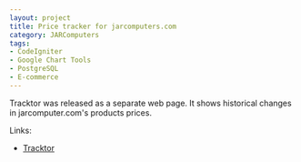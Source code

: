 ```yaml
---
layout: project
title: Price tracker for jarcomputers.com
category: JARComputers
tags:
- CodeIgniter
- Google Chart Tools
- PostgreSQL
- E-commerce
---
```


Tracktor was released as a separate web page. It shows historical changes in jarcomputer.com's products prices.

Links:

* [Tracktor](http://tracktor.jarcomputers.com)
